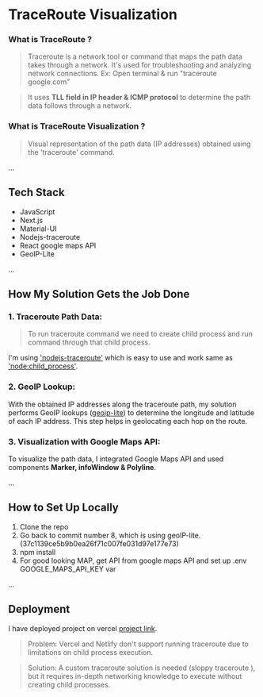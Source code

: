 # TraceRoute Visualization

### What is TraceRoute ?

> Traceroute is a network tool or command that maps the path data takes through a network. It's used for troubleshooting and analyzing network connections. Ex: Open terminal & run "traceroute google.com"

> It uses **TLL field in IP header & ICMP protocol** to determine the path data follows through a network.

### What is TraceRoute Visualization ?

> Visual representation of the path data (IP addresses) obtained using the 'traceroute' command.

...

## Tech Stack

- JavaScript
- Next.js
- Material-UI
- Nodejs-traceroute
- React google maps API
- GeoIP-Lite

...

## How My Solution Gets the Job Done

### 1. **Traceroute Path Data**:

> To run traceroute command we need to create child process and run command through that child process.

I'm using ['nodejs-traceroute'](https://www.npmjs.com/package/nodejs-traceroute) which is easy to use and work same as ['node:child_process'](https://nodejs.org/api/child_process.html).

### 2. **GeoIP Lookup**:

With the obtained IP addresses along the traceroute path, my solution performs GeoIP lookups ([geoip-lite](https://www.npmjs.com/package/geoip-lite)) to determine the longitude and latitude of each IP address. This step helps in geolocating each hop on the route.

### 3. **Visualization with Google Maps API**:

To visualize the path data, I integrated Google Maps API and used components **Marker, infoWindow & Polyline**.

...

## How to Set Up Locally

1. Clone the repo
2. Go back to commit number 8, which is using geoIP-lite.(37c1139ce5b9b0ea26f71c007fe031d97e177e73)
3. npm install
4. For good looking MAP, get API from google maps API and set up .env GOOGLE_MAPS_API_KEY var

...

## Deployment

I have deployed project on vercel [project link](https://trace-route-visualization.vercel.app/).

> Problem: Vercel and Netlify don't support running traceroute due to limitations on child process execution.

> Solution: A custom traceroute solution is needed (sloppy traceroute ), but it requires in-depth networking knowledge to execute without creating child processes.
